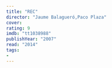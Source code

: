 ```yaml
---
title: "REC"
director: "Jaume Balagueró,Paco Plaza"
cover: 
rating: 9
imdb: "tt1038988"
publishYear: "2007"
read: "2014"
tags:
- 
---
```

